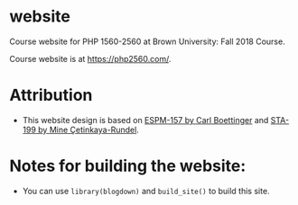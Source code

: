 # website
Course website for PHP 1560-2560 at Brown University: Fall 2018 Course.

Course website is at https://php2560.com/.

# Attribution

- This website design is based on [ESPM-157 by Carl Boettinger](https://espm-157.carlboettiger.info/) and 
[STA-199 by Mine Çetinkaya-Rundel](https://www2.stat.duke.edu/courses/Spring18/Sta199/).

# Notes for building the website:

- You can use `library(blogdown)` and `build_site()` to build this site. 
